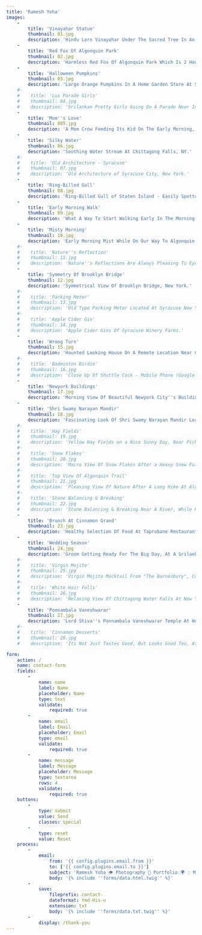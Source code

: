 ```yaml
---
title: 'Ramesh Yoha'
images:
    -
        title: 'Vinayahar Statue'
        thumbnail: 01.jpg
        description: 'Hindu Lorn Vinayahar Under The Sacred Tree In An Autism School Located At Dehiwela.'
    -
        title: 'Red Fox Of Algonquin Park'
        thumbnail: 02.jpg
        description: 'Harmless Red Fox Of Algonquin Park Which Is 2 Hour Away From Toronto.'
    -
        title: 'Halloween Pumpkins'
        thumbnail: 03.jpg
        description: 'Large Orange Pumpkins In A Home Garden Store At Syracuse,NY.'
    #-
    #    title: 'Lux Parade Girls'
    #    thumbnail: 04.jpg
    #    description: 'Srilankan Pretty Girls Going On A Parade Near Independence Square Arcade.'
    -
        title: 'Mom''s Love'
        thumbnail: 005.jpg
        description: 'A Mom Crow Feeding Its Kid On The Early Morning, At Wellawatte Beach.'
    -
        title: 'Silky Water'
        thumbnail: 06.jpg
        description: 'Soothing Water Stream At Chittagong Falls, NY.'
    #-
    #    title: 'Old Architecture - Syracuse'
    #    thumbnail: 07.jpg
    #    description: 'Old Architecture of Syracuse City, New York.'
    -
        title: 'Ring-Billed Gull'
        thumbnail: 08.jpg
        description: 'Ring-Billed Gull of Staten Island - Easily Spotted From The Ferry To Staten Island.'
    -
        title: 'Early Morning Walk'
        thumbnail: 09.jpg
        description: 'What A Way To Start Walking Early In The Morning With The Rising Sun at Arugambay.'
    -
        title: 'Misty Morning'
        thumbnail: 10.jpg
        description: 'Early Morning Mist While On Our Way To Algonquin Trails.'
    #-
    #    title: 'Nature''s Reflection'
    #    thumbnail: 11.jpg
    #    description: 'Nature''s Reflections Are Always Pleasing To Eyes, At The Algonquin Trails.'
    -
        title: 'Symmetry Of Brooklyn Bridge'
        thumbnail: 12.jpg
        description: 'Symmetrical View Of Brooklyn Bridge, New York.'
    #-
    #    title: 'Parking Meter'
    #    thumbnail: 13.jpg
    #    description: 'Old Type Parking Meter Located At Syracuse New York'
    #-    
    #    title: 'Apple Cider Gin'
    #    thumbnail: 14.jpg
    #    description: 'Apple Cider Gins Of Syracuse Winery Farms.'
    -
        title: 'Wrong Turn'
        thumbnail: 15.jpg
        description: 'Haunted Looking House On A Remote Location Near Chittagong Falls.'
    #-
    #    title: 'Badminton Birdie'
    #    thumbnail: 16.jpg
    #    description: 'Close Up Of Shuttle Cock - Mobile Phone (Google Pixel) Photography.'
    -
        title: 'Newyork Buildings'
        thumbnail: 17.jpg
        description: 'Morning View Of Beautiful Newyork City''s Buildings.'
    -
        title: 'Shri Swamy Narayan Mandir'
        thumbnail: 18.jpg
        description: 'Fascinating Look Of Shri Swamy Narayan Mandir Located At Brampton.'
    #-
    #    title: 'Hay Fields'
    #    thumbnail: 19.jpg
    #    description: 'Yellow Hay Fields on a Nice Sunny Day, Near Pickering.'
    #-
    #    title: 'Snow Flakes'
    #    thumbnail: 20.jpg
    #    description: 'Macro View Of Snow Flakes After a Heavy Snow Fall.'
    #-
    #    title: 'Top View Of Algonquin Trail'
    #    thumbnail: 21.jpg
    #    description: 'Pleasing View Of Nature After A Long Hike At Algonquin Park.'
    #-
    #    title: 'Stone Balancing & Breaking'
    #    thumbnail: 22.jpg
    #    description: 'Stone Balancing & Breaking Near A River, While Relaxing On A Mid Of A Hike, Algonquin Trails.'
    -
        title: 'Brunch At Cinnamon Grand'
        thumbnail: 23.jpg
        description: 'Healthy Selection Of Food At Taprobane Restaurant Of Cinnamon Grand Hotel, Colombo'
    -    
        title: 'Wedding Season'
        thumbnail: 24.jpg
        description: 'Groom Getting Ready For The Big Day, At A Srilankan Christian Wedding.'
    #-
    #    title: 'Virgin Mojito'
    #    thumbnail: 25.jpg
    #    description: 'Virgin Mojito Mocktail From "The Barnesbury", Colombo.'
    #-
    #    title: 'White Hair Falls'
    #    thumbnail: 26.jpg
    #    description: 'Relaxing View Of Chittagong Water Falls At New York State.'
    -
        title: 'Ponnambala Vaneshwarar'
        thumbnail: 27.jpg
        description: 'Lord Shiva''s Ponnambala Vaneshwarar Temple At Heart Of The Colombo City.'
    #-
    #    title: 'Cinnamon Desserts'
    #    thumbnail: 28.jpg
    #    description: 'Its Not Just Tastes Good, But Looks Good Too, At Taprobane - Cinnamon Grand.'

form:
    action: /
    name: contact-form
    fields:
        -
            name: name
            label: Name
            placeholder: Name
            type: text
            validate:
                required: true
        -
            name: email
            label: Email
            placeholder: Email
            type: email
            validate:
                required: true
        -
            name: message
            label: Message
            placeholder: Message
            type: textarea
            rows: 4
            validate:
                required: true
    buttons:
        -
            type: submit
            value: Send
            classes: special
        -
            type: reset
            value: Reset
    process:
        -
            email:
                from: '{{ config.plugins.email.from }}'
                to: ['{{ config.plugins.email.to }}']
                subject: 'Ramesh Yoha 👁️ Photography 📸 Portfolio 🌍 : Message from {{ form.value.name|e }}'
                body: '{% include ''forms/data.html.twig'' %}'
        -
            save:
                fileprefix: contact-
                dateformat: Ymd-His-u
                extension: txt
                body: '{% include ''forms/data.txt.twig'' %}'
        -
            display: /thank-you
---
```

